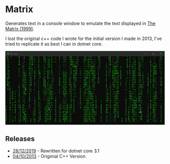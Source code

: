 # Matrix

Generates text in a console window to emulate the text displayed in [The Matrix (1999)](https://www.imdb.com/title/tt0133093/).

I lost the original c++ code I wrote for the initial version I made in 2013, I've tried to replicate it as best I can in dotnet core.

![Screenshot](./images/screenshot1.png "Screenshot")

## Releases

- [28/12/2019](./binaries/2019-12-28.zip) - Rewritten for dotnet core 3.1
- [04/10/2013](./binaries/2013-10-04.zip) - Originial C++ Version
